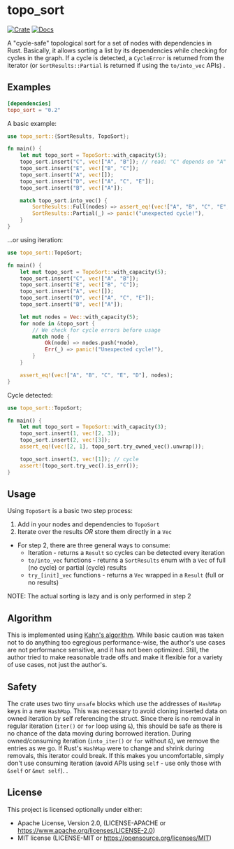 # topo_sort

[![Crate](https://img.shields.io/crates/v/topo_sort?style=for-the-badge)](https://crates.io/crates/topo_sort)
[![Docs](https://img.shields.io/docsrs/topo_sort?style=for-the-badge)](https://docs.rs/topo_sort)

A "cycle-safe" topological sort for a set of nodes with dependencies in Rust.
Basically, it allows sorting a list by its dependencies while checking for
cycles in the graph. If a cycle is detected, a `CycleError` is returned from the
iterator (or `SortResults::Partial` is returned if using the `to/into_vec` APIs)
.

## Examples

```toml
[dependencies]
topo_sort = "0.2"
```

A basic example:

```rust
use topo_sort::{SortResults, TopoSort};

fn main() {
    let mut topo_sort = TopoSort::with_capacity(5);
    topo_sort.insert("C", vec!["A", "B"]); // read: "C" depends on "A" and "B"
    topo_sort.insert("E", vec!["B", "C"]);
    topo_sort.insert("A", vec![]);
    topo_sort.insert("D", vec!["A", "C", "E"]);
    topo_sort.insert("B", vec!["A"]);

    match topo_sort.into_vec() {
        SortResults::Full(nodes) => assert_eq!(vec!["A", "B", "C", "E", "D"], nodes),
        SortResults::Partial(_) => panic!("unexpected cycle!"),
    }
}
```

...or using iteration:

```rust
use topo_sort::TopoSort;

fn main() {
    let mut topo_sort = TopoSort::with_capacity(5);
    topo_sort.insert("C", vec!["A", "B"]);
    topo_sort.insert("E", vec!["B", "C"]);
    topo_sort.insert("A", vec![]);
    topo_sort.insert("D", vec!["A", "C", "E"]);
    topo_sort.insert("B", vec!["A"]);

    let mut nodes = Vec::with_capacity(5);
    for node in &topo_sort {
        // We check for cycle errors before usage
        match node {
            Ok(node) => nodes.push(*node),
            Err(_) => panic!("Unexpected cycle!"),
        }
    }

    assert_eq!(vec!["A", "B", "C", "E", "D"], nodes);
}
```

Cycle detected:

```rust
use topo_sort::TopoSort;

fn main() {
    let mut topo_sort = TopoSort::with_capacity(3);
    topo_sort.insert(1, vec![2, 3]);
    topo_sort.insert(2, vec![3]);
    assert_eq!(vec![2, 1], topo_sort.try_owned_vec().unwrap());

    topo_sort.insert(3, vec![1]); // cycle
    assert!(topo_sort.try_vec().is_err());
}
```

## Usage

Using `TopoSort` is a basic two step process:

1. Add in your nodes and dependencies to `TopoSort`
2. Iterate over the results *OR* store them directly in a `Vec`

* For step 2, there are three general ways to consume:
    * Iteration - returns a `Result` so cycles can be detected every iteration
    * `to/into_vec` functions - returns a `SortResults` enum with a `Vec` of
      full (no cycle) or partial (cycle) results
    * `try_[init]_vec` functions - returns a `Vec` wrapped in a `Result` (full
      or no results)

NOTE: The actual sorting is lazy and is only performed in step 2

## Algorithm

This is implemented
using [Kahn's algorithm](https://en.wikipedia.org/wiki/Topological_sorting).
While basic caution was taken not to do anything too egregious performance-wise,
the author's use cases are not performance sensitive, and it has not been
optimized. Still, the author tried to make reasonable trade offs and make it
flexible for a variety of use cases, not just the author's.

## Safety

The crate uses two tiny `unsafe` blocks which use the addresses of `HashMap`
keys in a new `HashMap`. This was necessary to avoid cloning inserted data on
owned iteration by self referencing the struct. Since there is no removal in
regular iteration (`iter()` or `for` loop using `&`), this should be safe as
there is no chance of the data moving during borrowed iteration. During
owned/consuming iteration (`into_iter()` or `for` without `&`), we remove the
entries as we go. If Rust's `HashMap` were to change and shrink during removals,
this iterator could break. If this makes you uncomfortable, simply don't use
consuming iteration (avoid APIs using `self` - use only those with `&self`
or `&mut self`). .

## License

This project is licensed optionally under either:

* Apache License, Version 2.0, (LICENSE-APACHE
  or https://www.apache.org/licenses/LICENSE-2.0)
* MIT license (LICENSE-MIT or https://opensource.org/licenses/MIT)

